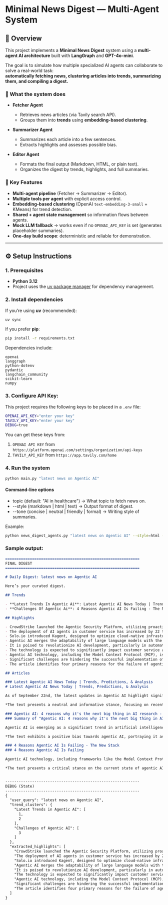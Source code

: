 # Minimal News Digest — Multi-Agent System

## 📌 Overview

This project implements a **Minimal News Digest** system using a **multi-agent AI architecture** built with **LangGraph** and **GPT-4o-mini**.  

The goal is to simulate how multiple specialized AI agents can collaborate to solve a real-world task:  
**automatically fetching news, clustering articles into trends, summarizing them, and compiling a digest.**

### 🎯 What the system does
- **Fetcher Agent**  
  - Retrieves news articles (via Tavily search API).  
  - Groups them into **trends** using **embedding-based clustering**.  

- **Summarizer Agent**  
  - Summarizes each article into a few sentences.  
  - Extracts highlights and assesses possible bias.  

- **Editor Agent**  
  - Formats the final output (Markdown, HTML, or plain text).  
  - Organizes the digest by trends, highlights, and full summaries.  

### 🧠 Key Features
- **Multi-agent pipeline** (Fetcher → Summarizer → Editor).  
- **Multiple tools per agent** with explicit access control.  
- **Embedding-based clustering** (OpenAI `text-embedding-3-small` + KMeans) for trend detection.  
- **Shared + agent state management** so information flows between agents.  
- **Mock LLM fallback** → works even if no `OPENAI_API_KEY` is set (generates placeholder summaries).  
- **One-day build scope**: deterministic and reliable for demonstration.  

---

## ⚙️ Setup Instructions

### 1. Prerequisites
- **Python 3.12**  
- Project uses the [uv package manager](https://docs.astral.sh/uv/) for dependency management.  

### 2. Install dependencies
If you’re using **uv** (recommended):  

```bash
uv sync
```

If you prefer **pip**:
```bash
pip install -r requirements.txt
```

Dependencies include:
```shell
openai
langgraph
python-dotenv
pydantic
langchain_community
scikit-learn
numpy
```

### 3. Configure API Key:
This project requires the following keys to be placed in a `.env` file:
```bash
OPENAI_API_KEY="enter your key"
TAVILY_API_KEY="enter your key"
DEBUG=true
```

You can get these keys from: 
1. `OPENAI API KEY` from `https://platform.openai.com/settings/organization/api-keys`
2. `TAVILY_API_KEY` from `https://app.tavily.com/home`

### 4. Run the system
```bash
python main.py "latest news on Agentic AI"
```

#### Command-line options
- topic (default: "AI in healthcare") → What topic to fetch news on.
- --style (markdown | html | text) → Output format of digest.
- --tone (concise | neutral | friendly | formal) → Writing style of summaries.

Example:
```bash
python news_digest_agents.py "latest news on Agentic AI" --style=html --tone=friendly
```

### Sample output:
```markdown
============================================================
FINAL DIGEST
============================================================

# Daily Digest: latest news on Agentic AI

Here’s your curated digest.

## Trends

- **Latest Trends In Agentic Ai**: Latest Agentic AI News Today | Trends, Predictions, & Analysis, Agentic AI: 4 reasons why it's the next big thing in AI research - IBM
- **Challenges Of Agentic Ai**: 4 Reasons Agentic AI Is Failing - The New Stack

## Highlights

- CrowdStrike launched the Agentic Security Platform, utilizing proactive AI agents to enhance cybersecurity.
- The deployment of AI agents in customer service has increased by 22 times since January.
- Solo.io introduced Kagent, designed to optimize cloud-native infrastructure for AI agents.
- Agentic AI merges the adaptability of large language models with the precision of traditional programming.
- It is poised to revolutionize AI development, particularly in automation and autonomous systems.
- The technology is expected to significantly impact customer service and contact centers, potentially redefining industry standards.
- Agentic AI technology, including the Model Context Protocol (MCP), is projected to be adopted by 34.1% of enterprises by summer 2025.
- Significant challenges are hindering the successful implementation of agentic AI.
- The article identifies four primary reasons for the failure of agentic AI adoption.

## Articles

### Latest Agentic AI News Today | Trends, Predictions, & Analysis
# Latest Agentic AI News Today | Trends, Predictions, & Analysis

As of September 22nd, the latest updates in Agentic AI highlight significant advancements and trends. CrowdStrike has introduced the Agentic Security Platform, enhancing cybersecurity with proactive AI agents. Additionally, the use of AI agents in customer service has surged by 22 times since January. Other developments include Solo.io's Kagent, which optimizes cloud-native infrastructure for AI agents, and discussions on the barriers hindering the broader adoption of Agentic AI across industries.

*The text presents a neutral and informative stance, focusing on recent advancements and trends in Agentic AI without expressing a clear bias or opinion.*

### Agentic AI: 4 reasons why it's the next big thing in AI research - IBM
### Summary of "Agentic AI: 4 reasons why it's the next big thing in AI research - IBM"

Agentic AI is emerging as a significant trend in artificial intelligence, combining the adaptability of large language models with the accuracy of traditional programming. This new approach is seen as a potential game-changer in AI development, particularly in enhancing automation and creating more sophisticated autonomous systems. IBM highlights the transformative impact of agentic AI on customer service and contact centers, suggesting it could redefine industry standards. The article also encourages IT leaders to explore the opportunities and risks associated with this innovation.

*The text exhibits a positive bias towards agentic AI, portraying it as a revolutionary advancement in AI research and emphasizing its potential benefits for industries, particularly in automation and customer service.*

### 4 Reasons Agentic AI Is Failing - The New Stack
### 4 Reasons Agentic AI Is Failing

Agentic AI technology, including frameworks like the Model Context Protocol (MCP), has recently become available, with 34.1% of enterprises adopting it by summer 2025, according to IDC research. However, the technology is facing significant challenges that hinder its successful implementation. The article outlines four primary reasons for the failure of agentic AI adoption, emphasizing the need for better resources and community support for developers.

*The text presents a critical stance on the current state of agentic AI, highlighting its challenges and failures while advocating for improved resources and support for developers.*


------------------------------------------------------------
DEBUG (State)
------------------------------------------------------------
{
  "user_query": "latest news on Agentic AI",
  "trend_clusters": {
    "Latest Trends in Agentic AI": [
      1,
      2
    ],
    "Challenges of Agentic AI": [
      3
    ]
  },
  "extracted_highlights": [
    "CrowdStrike launched the Agentic Security Platform, utilizing proactive AI agents to enhance cybersecurity.",
    "The deployment of AI agents in customer service has increased by 22 times since January.",
    "Solo.io introduced Kagent, designed to optimize cloud-native infrastructure for AI agents.",
    "Agentic AI merges the adaptability of large language models with the precision of traditional programming.",
    "It is poised to revolutionize AI development, particularly in automation and autonomous systems.",
    "The technology is expected to significantly impact customer service and contact centers, potentially redefining industry standards.",
    "Agentic AI technology, including the Model Context Protocol (MCP), is projected to be adopted by 34.1% of enterprises by summer 2025.",
    "Significant challenges are hindering the successful implementation of agentic AI.",
    "The article identifies four primary reasons for the failure of agentic AI adoption."
  ]
}
```